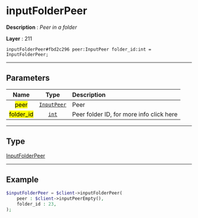 # inputFolderPeer

**Description** : *Peer in a folder*

**Layer** : 211

```tl
inputFolderPeer#fbd2c296 peer:InputPeer folder_id:int = InputFolderPeer;
```

---

## Parameters

| Name | Type | Description |
| :---: | :---: | :--- |
| <mark>peer</mark> | [`InputPeer`](type/InputPeer) | Peer |
| <mark>folder_id</mark> | [`int`](type/int) | Peer folder ID, for more info click here |

---

## Type

[InputFolderPeer](type/InputFolderPeer)

---

## Example

```php
$inputFolderPeer = $client->inputFolderPeer(
	peer : $client->inputPeerEmpty(),
	folder_id : 23,
);
```